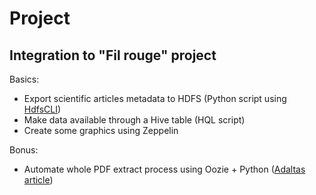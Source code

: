 # Project

## Integration to "Fil rouge" project

Basics:

- Export scientific articles metadata to HDFS (Python script using [HdfsCLI](https://hdfscli.readthedocs.io/en/latest/index.html))
- Make data available through a Hive table (HQL script)
- Create some graphics using Zeppelin

Bonus:

- Automate whole PDF extract process using Oozie + Python ([Adaltas article](https://www.adaltas.com/en/2018/03/06/execute-python-in-an-oozie-workflow/))
